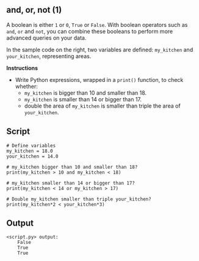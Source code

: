 ## and, or, not (1)

A boolean is either `1` or `0`, `True` or `False`. With boolean operators such as `and`, `or` and `not`, you can combine these booleans to perform more advanced queries on your data.

In the sample code on the right, two variables are defined: `my_kitchen` and `your_kitchen`, representing areas.

**Instructions**
* Write Python expressions, wrapped in a `print()` function, to check whether:
  * `my_kitchen` is bigger than 10 and smaller than 18.
  * `my_kitchen` is smaller than 14 or bigger than 17.
  * double the area of `my_kitchen` is smaller than triple the area of `your_kitchen`.

## Script
```
# Define variables
my_kitchen = 18.0
your_kitchen = 14.0

# my_kitchen bigger than 10 and smaller than 18?
print(my_kitchen > 10 and my_kitchen < 18)

# my_kitchen smaller than 14 or bigger than 17?
print(my_kitchen < 14 or my_kitchen > 17)

# Double my_kitchen smaller than triple your_kitchen?
print(my_kitchen*2 < your_kitchen*3)
```

## Output
```
<script.py> output:
    False
    True
    True
```